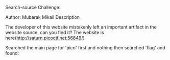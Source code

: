 Search-source  Challenge:


Author: Mubarak Mikail
Description

The developer of this website mistakenly left an important artifact in the website source, can you find it? The website is here(http://saturn.picoctf.net:56849/)

Searched the main page for 'pico' first and nothing then searched 'flag' and found:

<!-- six_box
            end six_box   The flag is not here but keep digging :)-- >

then checked css/style.css and found the flag:

picoCTF{1nsp3ti0n_0f_w3bpag3s_74784981}
